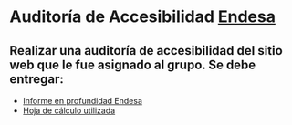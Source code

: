 # Auditoría de Accesibilidad [**Endesa**](https://www.endesa.com/)

## Realizar una auditoría de accesibilidad del sitio web que le fue asignado al grupo. Se debe entregar:
*  [Informe en profundidad Endesa](https://github.com/alu0101206479/Usabilidad-y-Accesibilidad/blob/main/Auditor%C3%ADa%20Accesibilidad/InformeProdundidadEndesa.pdf)
*  [Hoja de cálculo utilizada](https://github.com/alu0101206479/Usabilidad-y-Accesibilidad/blob/main/Auditor%C3%ADa%20Accesibilidad/Informe%20Revision%20Accesibilidad%20Endesa%20Grupo%207.xlsx)
